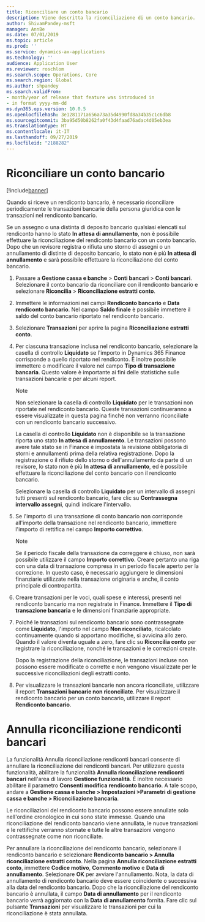 ```yaml
---
title: Riconciliare un conto bancario
description: Viene descritta la riconciliazione di un conto bancario.
author: ShivamPandey-msft
manager: AnnBe
ms.date: 07/01/2019
ms.topic: article
ms.prod: ''
ms.service: dynamics-ax-applications
ms.technology: ''
audience: Application User
ms.reviewer: roschlom
ms.search.scope: Operations, Core
ms.search.region: Global
ms.author: shpandey
ms.search.validFrom:
- month/year of release that feature was introduced in
- in format yyyy-mm-dd
ms.dyn365.ops.version: 10.0.5
ms.openlocfilehash: 3e1281171a656a73a35d4990fd8a34b35c1c6db8
ms.sourcegitcommit: 3ba95d50b8262fa0f43d4faad76adac4d05eb3ea
ms.translationtype: HT
ms.contentlocale: it-IT
ms.lasthandoff: 09/27/2019
ms.locfileid: "2188282"
---
```

# <a name="reconcile-a-bank-account"></a>Riconciliare un conto bancario

[!include[banner](../includes/banner.md)]

Quando si riceve un rendiconto bancario, è necessario riconciliare periodicamente le transazioni bancarie della persona giuridica con le transazioni nel rendiconto bancario.

Se un assegno o una distinta di deposito bancario qualsiasi elencati sul rendiconto hanno lo stato **In attesa di annullamento**, non è possibile effettuare la riconciliazione del rendiconto bancario con un conto bancario. Dopo che un revisore registra o rifiuta uno storno di assegni o un annullamento di distinte di deposito bancario, lo stato non è più **In attesa di annullamento** e sarà possibile effettuare la riconciliazione del conto bancario.

1.  Passare a **Gestione cassa e banche** \> **Conti bancari** \> **Conti bancari**. Selezionare il conto bancario da riconciliare con il rendiconto bancario e selezionare **Riconcilia** > **Riconciliazione estratti conto**.

2.  Immettere le informazioni nei campi **Rendiconto bancario** e **Data rendiconto bancario**. Nel campo **Saldo finale** è possibile immettere il saldo del conto bancario riportato nel rendiconto bancario.

3.  Selezionare **Transazioni** per aprire la pagina **Riconciliazione estratti conto**.

4.  Per ciascuna transazione inclusa nel rendiconto bancario, selezionare la casella di controllo **Liquidato** se l'importo in Dynamics 365 Finance corrisponde a quello riportato nel rendiconto. È inoltre possibile immettere o modificare il valore nel campo **Tipo di transazione bancaria**. Questo valore è importante ai fini delle statistiche sulle transazioni bancarie e per alcuni report.
    

    > [!NOTE]
    > <P>Non selezionare la casella di controllo <STRONG>Liquidato</STRONG> per le transazioni non riportate nel rendiconto bancario. Queste transazioni continueranno a essere visualizzate in questa pagina finché non verranno riconciliate con un rendiconto bancario successivo.</P>
    > <P>La casella di controllo <STRONG>Liquidato</STRONG> non è disponibile se la transazione riporta uno stato <STRONG>In attesa di annullamento</STRONG>. Le transazioni possono avere tale stato se in Finance è impostata la revisione obbligatoria di storni e annullamenti prima della relativa registrazione. Dopo la registrazione o il rifiuto dello storno o dell'annullamento da parte di un revisore, lo stato non è più <STRONG>In attesa di annullamento</STRONG>, ed è possibile effettuare la riconciliazione del conto bancario con il rendiconto bancario.</P>

    
    Selezionare la casella di controllo **Liquidato** per un intervallo di assegni tutti presenti sul rendiconto bancario, fare clic su **Contrassegna intervallo assegni**, quindi indicare l'intervallo.

5.  Se l'importo di una transazione di conto bancario non corrisponde all'importo della transazione nel rendiconto bancario, immettere l'importo di rettifica nel campo **Importo correttivo**.
    

    > [!NOTE]
    > <P>Se il periodo fiscale della transazione da correggere è chiuso, non sarà possibile utilizzare il campo <STRONG>Importo correttivo</STRONG>. Creare pertanto una riga con una data di transazione compresa in un periodo fiscale aperto per la correzione. In questo caso, è necessario aggiungere le dimensioni finanziarie utilizzate nella transazione originaria e anche, il conto principale di contropartita.</P>



6.  Creare transazioni per le voci, quali spese e interessi, presenti nel rendiconto bancario ma non registrate in Finance. Immettere il **Tipo di transazione bancaria** e le dimensioni finanziarie appropriate.

7.  Poiché le transazioni sul rendiconto bancario sono contrassegnate come **Liquidato**, l'importo nel campo **Non riconciliato**, ricalcolato continuamente quando si apportano modifiche, si avvicina allo zero. Quando il valore diventa uguale a zero, fare clic su **Riconcilia conto** per registrare la riconciliazione, nonché le transazioni e le correzioni create.
    
    Dopo la registrazione della riconciliazione, le transazioni incluse non possono essere modificate o corrette e non vengono visualizzate per le successive riconciliazioni degli estratti conto.

8.  Per visualizzare le transazioni bancarie non ancora riconciliate, utilizzare il report **Transazioni bancarie non riconciliate**. Per visualizzare il rendiconto bancario per un conto bancario, utilizzare il report **Rendiconto bancario**.

# <a name="cancel-bank-statement-reconciliation"></a>Annulla riconciliazione rendiconti bancari 

La funzionalità Annulla riconciliazione rendiconti bancari consente di annullare la riconciliazione dei rendiconti bancari. Per utilizzare questa funzionalità, abilitare la funzionalità **Annulla riconciliazione rendiconti bancari** nell'area di lavoro **Gestione funzionalità**. È inoltre necessario abilitare il parametro **Consenti modifica rendiconto bancario**. A tale scopo, andare a **Gestione cassa e banche > Impostazioni >Parametri di gestione cassa e banche > Riconciliazione bancaria**.
 
Le riconciliazioni del rendiconto bancario possono essere annullate solo nell'ordine cronologico in cui sono state immesse. Quando una riconciliazione del rendiconto bancario viene annullata, le nuove transazioni e le rettifiche verranno stornate e tutte le altre transazioni vengono contrassegnate come non riconciliate.
 
Per annullare la riconciliazione del rendiconto bancario, selezionare il rendiconto bancario e selezionare **Rendiconto bancario > Annulla riconciliazione estratti conto**. Nella pagina **Annulla riconciliazione estratti conto**, immettere **Codice motivo**, **Commento motivo** e **Data di annullamento**. Selezionare **OK** per avviare l'annullamento. Nota, la data di annullamento di rendiconto bancario deve essere coincidente o successiva alla data del rendiconto bancario. Dopo che la riconciliazione del rendiconto bancario è annullata, il campo **Data di annullamento** per il rendiconto bancario verrà aggiornato con la **Data di annullamento** fornita. Fare clic sul pulsante **Transazioni** per visualizzare le transazioni per cui la riconciliazione è stata annullata.
